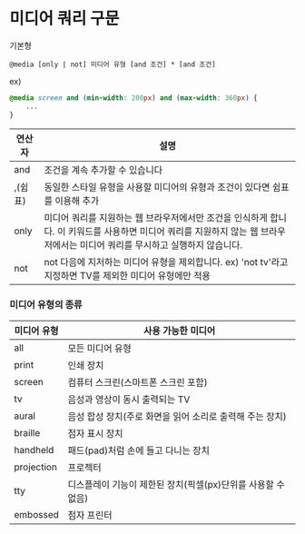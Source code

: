 # 미디어 쿼리 구문

기본형
```
@media [only | not] 미디어 유형 [and 조건] * [and 조건]
```

ex)
```css
@media screen and (min-width: 200px) and (max-width: 360px) {
	...
}
```

| 연산자 | 설명 |
|--|--|
| and | 조건을 계속 추가할 수 있습니다 |
| ,(쉼표) | 동일한 스타일 유형을 사용할 미디어의 유형과 조건이 있다면 쉼표를 이용해 추가 |
| only | 미디어 쿼리를 지원하는 웹 브라우저에서만 조건을 인식하게 합니다. 이 키워드를 사용하면 미디어 쿼리를 지원하지 않는 웹 브라우저에서는 미디어 쿼리를 무시하고 실행하지 않습니다. |
| not | not 다음에 지저하는 미디어 유형을 제외합니다. ex) 'not tv'라고 지정하면 TV를 제외한 미디어 유형에만 적용 |

### 미디어 유형의 종류
| 미디어 유형 | 사용 가능한 미디어 |
|--|--|
| all | 모든 미디어 유형 |
| print | 인쇄 장치 |
| screen | 컴퓨터 스크린(스마트폰 스크린 포함) |
| tv | 음성과 영상이 동시 출력되는 TV |
| aural | 음성 합성 장치(주로 화면을 읽어 소리로 출력해 주는 장치) |
| braille | 점자 표시 장치 |
| handheld | 패드(pad)처럼 손에 들고 다니는 장치 |
| projection | 프로젝터 |
| tty | 디스플레이 기능이 제한된 장치(픽셀(px)단위를 사용할 수 없음)
| embossed | 점자 프린터 |
